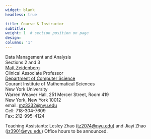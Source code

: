 ```yaml
---
widget: blank
headless: true

title: Course & Instructor
subtitle:
weight: 1  # section position on page
design:
columns: '1'
---
```

Data Management and Analysis  
Sections 2 and 3    
[Matt Zeidenberg](https://www.mattzeidenberg.com/)  
Clinical Associate Professor   
[Department of Computer Science](https://cs.nyu.edu/home/index.html)   
Courant Institute of Mathematical Sciences  
New York University  
Warren Weaver Hall,  251 Mercer Street, Room 419   
New York, New York 10012   
email: mz3332@nyu.edu   
Cell: 718-304-7609   
Fax: 212-995-4124   

Teaching Assistants: Lesley Zhao (tz2074@nyu.edu) and Jiayi Zhao (jz3901@nyu.edu)
Office hours to be announced.